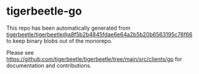 # tigerbeetle-go
This repo has been automatically generated from
[tigerbeetle/tigerbeetle@a8f5b2b4845fdae6e64a2b5b20b6563195c76f66](https://github.com/tigerbeetle/tigerbeetle/commit/a8f5b2b4845fdae6e64a2b5b20b6563195c76f66)
to keep binary blobs out of the monorepo.

Please see
<https://github.com/tigerbeetle/tigerbeetle/tree/main/src/clients/go>
for documentation and contributions.